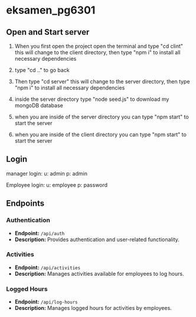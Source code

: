 # eksamen_pg6301

## Open and Start server

1. When you first open the project open the terminal and type "cd clint" this will change to the client directory, then type "npm i" to install all necessary dependencies

2. type "cd .." to go back

3. Then type "cd server" this will change to the server directory, then type "npm i" to install all necessary dependencies

4. inside the server directory type "node seed.js" to download my mongoDB database

5. when you are inside of the server directory you can type "npm start" to start the server

6. when you are inside of the client directory you can type "npm start" to start the server

## Login

manager login:
u: admin
p: admin

Employee login:
u: employee
p: password

## Endpoints

### Authentication

- **Endpoint:** `/api/auth`
- **Description:** Provides authentication and user-related functionality.

### Activities

- **Endpoint:** `/api/activities`
- **Description:** Manages activities available for employees to log hours.

### Logged Hours

- **Endpoint:** `/api/log-hours`
- **Description:** Manages logged hours for activities by employees.
